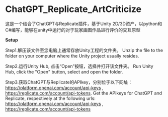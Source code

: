 # ChatGPT_Replicate_ArtCriticize
这是一个结合了ChatGPT与Replicate插件，基于Unity 2D/3D资产，以python和C#编写，能够在unity中运行的对于玩家画图作品进行评价的交互原型
 
 **Setup**  
 
 Step1.解压该文件至您电脑上通常存放Unity工程的文件夹。  Unzip the file to the folder on your computer where the Unity project usually resides.  
 
 Step2.运行Unity Hub, 点击“Open”按钮，选择并打开该文件夹。 Run Unity Hub, click the "Open" button, select and open the folder.  
 
 Step3.获取ChatGPT与Replicate的APIkey，分别位于以下网址：https://platform.openai.com/account/api-keys , https://replicate.com/account/api-tokens. Get the APIkeys for ChatGPT and Replicate, respectively at the following urls: https://platform.openai.com/account/api-keys , https://replicate.com/account/api-tokens  
 

